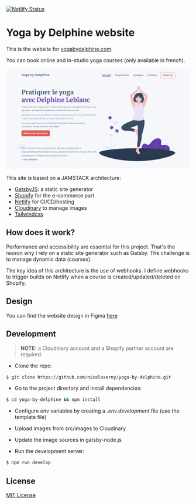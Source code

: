 [![Netlify Status](https://api.netlify.com/api/v1/badges/ba16e192-ec1f-4eb7-a751-634ec2312acc/deploy-status)](https://app.netlify.com/sites/yoga-by-delphine/deploys)

# Yoga by Delphine website

This is the website for [yogabydelphine.com](http://www.yogabydelphine.com/).

You can book online and in-studio yoga courses (only available in french).

![yogabydelphine](./screenshot.png)

This site is based on a JAMSTACK architecture:

- [GatsbyJS](https://www.gatsbyjs.com/): a static site generator
- [Shopify](https://www.shopify.com/) for the e-commerce part
- [Netlify](https://www.netlify.com/) for CI/CD/hosting
- [Cloudinary](https://cloudinary.com/) to manage images
- [Tailwindcss](https://tailwindcss.com/)

## How does it work?

Performance and accessibility are essential for this project. That's the reason why I rely on a static site generator such as Gatsby. The challenge is to manage dynamic data (courses).

The key idea of this architecture is the use of webhooks. I define webhooks to trigger builds on Netlify when a course is created/updated/deleted on Shopify.

## Design

You can find the website design in Figma [here](https://www.figma.com/file/wioiqeZX8Z0hOK0UsHxMAG/YogaByDelphine?node-id=4%3A10)

## Development

> **NOTE:** a Cloudinary account and a Shopify partner account are required.

- Clone the repo:

```bash
$ git clone https://github.com/nicolaserny/yoga-by-delphine.git
```

- Go to the project directory and install dependencies:

```bash
$ cd yoga-by-delphine && npm install
```

- Configure env variables by creating a _.env.development_ file (use the template file)

- Upload images from src/images to Cloudinary

- Update the image sources in gatsby-node.js

- Run the development server:

```bash
$ npm run develop
```

## License

[MIT License](https://raw.githubusercontent.com/nicolaserny/yoga-by-delphine/master/LICENSE)
